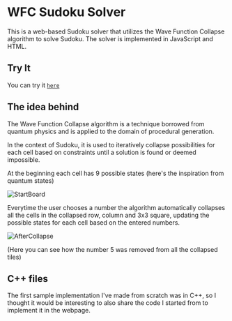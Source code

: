 ﻿# WFC Sudoku Solver

This is a web-based Sudoku solver that utilizes the Wave Function Collapse algorithm to solve Sudoku. 
The solver is implemented in JavaScript and HTML.

## Try It

You can try it [`here`](https://teotexe.github.io/Projects/Sudoku_WFC/sudoku.html)

## The idea behind

The Wave Function Collapse algorithm is a technique borrowed from quantum physics and is applied to the domain of procedural generation. 

In the context of Sudoku, it is used to iteratively collapse possibilities for each cell based on constraints until a solution is found or deemed impossible. 

At the beginning each cell has 9 possible states (here's the inspiration from quantum states)

![StartBoard](https://github.com/user-attachments/assets/aaa09e1c-8e57-408d-9af6-70dfbf726e8d)


Everytime the user chooses a number the algorithm automatically collapses all the cells in the collapsed row, column and 3x3 square, updating the possible states for each cell based on the entered numbers.

![AfterCollapse](https://github.com/user-attachments/assets/38266ec1-9c22-4877-b343-aaf70a601127)

(Here you can see how the number 5 was removed from all the collapsed tiles)

## C++ files

The first sample implementation I've made from scratch was in C++, so I thought it would be interesting to also share the code I started from to implement it in the webpage.
